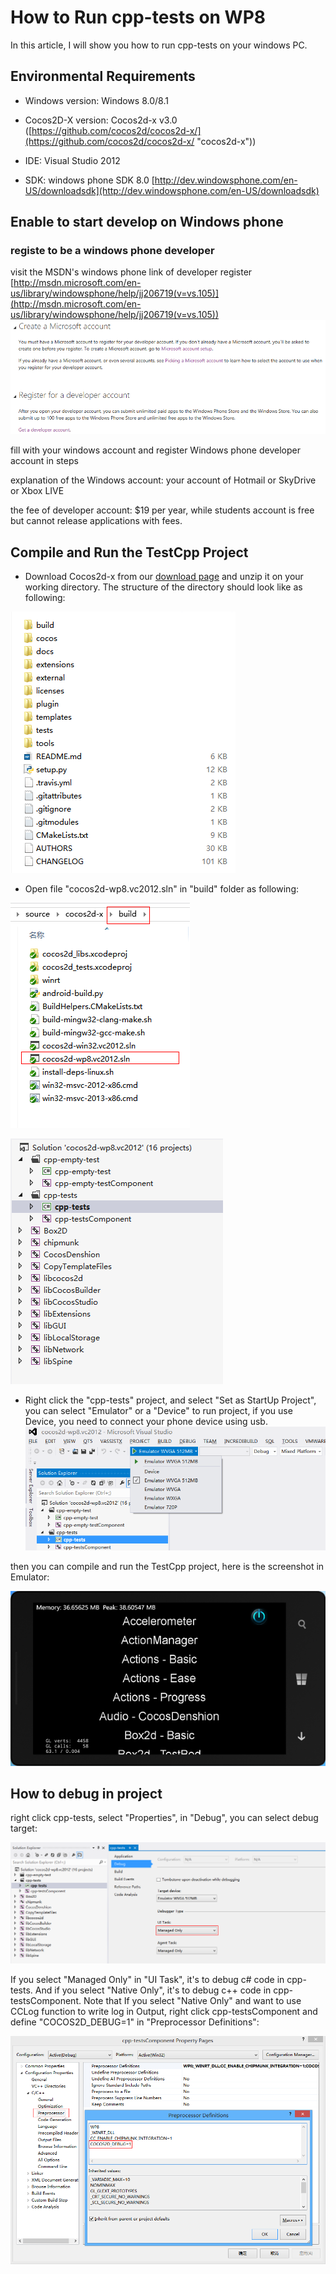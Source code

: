 # How to Run cpp-tests on WP8

In this article, I will show you how to run cpp-tests on your windows PC.

## Environmental Requirements

- Windows version: Windows 8.0/8.1

- Cocos2D-X version: Cocos2d-x v3.0 ([https://github.com/cocos2d/cocos2d-x/](https://github.com/cocos2d/cocos2d-x/ "cocos2d-x"))

- IDE: Visual Studio 2012

- SDK: windows phone SDK 8.0 [http://dev.windowsphone.com/en-US/downloadsdk](http://dev.windowsphone.com/en-US/downloadsdk)

## Enable to start develop on Windows phone

### registe to be a windows phone developer

visit the MSDN's windows phone link of developer register [http://msdn.microsoft.com/en-us/library/windowsphone/help/jj206719(v=vs.105)](http://msdn.microsoft.com/en-us/library/windowsphone/help/jj206719(v=vs.105))
![](res/4.png)

fill with your windows account and register Windows phone developer account in steps

explanation of the Windows account: your account of Hotmail or SkyDrive or Xbox LIVE

the fee of developer account: $19 per year, while students account is free but cannot release applications with fees.

## Compile and Run the TestCpp Project

- Download Cocos2d-x from our [download page](http://cocos2d-x.org/download) and unzip it on your working directory. The structure of the directory should look like as following:

![](res/1.png)

- Open file "cocos2d-wp8.vc2012.sln" in "build" folder as following:

![](res/2.png)

![](res/3.png)

- Right click the "cpp-tests" project, and select "Set as StartUp Project", you can select "Emulator" or a "Device" to run project, if you use Device, you need to connect your phone device using usb.
![](res/6.png)

then you can compile and run the TestCpp project, here is the screenshot in Emulator:

![](res/5.png)

## How to debug in project

right click cpp-tests, select "Properties", in "Debug", you can select debug target:

![](res/7.png)

If you select "Managed Only" in "UI Task", it's to debug c# code in cpp-tests. And if you select "Native Only", it's to debug c++ code in cpp-testsComponent. Note that If you select "Native Only" and want to use CCLog function to write log in Output, right click cpp-testsComponent and define "COCOS2D_DEBUG=1" in "Preprocessor Definitions":

![](res/8.png)